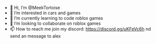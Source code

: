 - 👋 Hi, I’m @MeekTortoise
- 👀 I’m interested in cars and games
- 🌱 I’m currently learning to code roblox games
- 💞️ I’m looking to collaborate on roblox games
- 📫 How to reach me join my discord: https://discord.gg/uKFeVc6h nd send an message to alex

<!---
MeekTortoise/MeekTortoise is a ✨ special ✨ repository because its `README.md` (this file) appears on your GitHub profile.
You can click the Preview link to take a look at your changes.
--->
